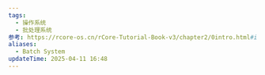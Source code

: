 ```yaml
---
tags:
  - 操作系统
  - 批处理系统
参考: https://rcore-os.cn/rCore-Tutorial-Book-v3/chapter2/0intro.html#id4
aliases:
  - Batch System
updateTime: 2025-04-11 16:48
---
```

